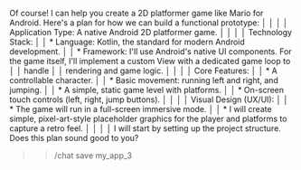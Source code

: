 

Of course! I can help you create a 2D platformer game like Mario for Android. Here's a plan for how we can build a functional prototype:   │
│                                                                                                                                               │
│      Application Type: A native Android 2D platformer game.                                                                                   │
│                                                                                                                                               │
│      Technology Stack:                                                                                                                        │
│       * Language: Kotlin, the standard for modern Android development.                                                                        │
│       * Framework: I'll use Android's native UI components. For the game itself, I'll implement a custom View with a dedicated game loop to   │
│    handle                                                                                                                                     │
│         rendering and game logic.                                                                                                             │
│                                                                                                                                               │
│      Core Features:                                                                                                                           │
│       * A controllable character.                                                                                                             │
│       * Basic movement: running left and right, and jumping.                                                                                  │
│       * A simple, static game level with platforms.                                                                                           │
│       * On-screen touch controls (left, right, jump buttons).                                                                                 │
│                                                                                                                                               │
│      Visual Design (UX/UI):                                                                                                                   │
│       * The game will run in a full-screen immersive mode.                                                                                    │
│       * I will create simple, pixel-art-style placeholder graphics for the player and platforms to capture a retro feel.                      │
│                                                                                                                                               │
│      I will start by setting up the project structure. Does this plan sound good to you?

>> /chat save my_app_3
